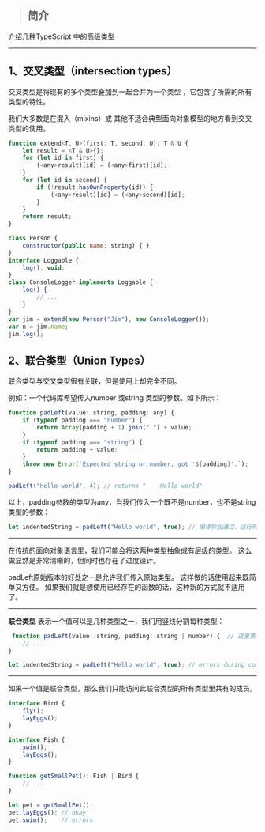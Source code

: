 > ## 简介

介绍几种TypeScript 中的高级类型

---

## 1、交叉类型（intersection types）

交叉类型是将现有的多个类型叠加到一起合并为一个类型 ，它包含了所需的所有类型的特性。

我们大多数是在混入（mixins）或 其他不适合典型面向对象模型的地方看到交叉类型的使用。

```js
function extend<T, U>(first: T, second: U): T & U {
    let result = <T & U>{};
    for (let id in first) {
        (<any>result)[id] = (<any>first)[id];
    }
    for (let id in second) {
        if (!result.hasOwnProperty(id)) {
            (<any>result)[id] = (<any>second)[id];
        }
    }
    return result;
}

class Person {
    constructor(public name: string) { }
}
interface Loggable {
    log(): void;
}
class ConsoleLogger implements Loggable {
    log() {
        // ...
    }
}
var jim = extend(new Person("Jim"), new ConsoleLogger());
var n = jim.name;
jim.log();
```

## 2、联合类型（Union Types）

联合类型与交叉类型很有关联，但是使用上却完全不同。

例如：一个代码库希望传入number 或string 类型的参数。如下所示：

```js
function padLeft(value: string, padding: any) {
    if (typeof padding === "number") {
        return Array(padding + 1).join(" ") + value;
    }
    if (typeof padding === "string") {
        return padding + value;
    }
    throw new Error(`Expected string or number, got '${padding}'.`);
}

padLeft("Hello world", 4); // returns "    Hello world"
```

以上，padding参数的类型为any，当我们传入一个既不是number，也不是string类型的参数：

```js
let indentedString = padLeft("Hello world", true); // 编译阶段通过，运行时报错
```

---

在传统的面向对象语言里，我们可能会将这两种类型抽象成有层级的类型。 这么做显然是非常清晰的，但同时也存在了过度设计。

padLeft原始版本的好处之一是允许我们传入原始类型。 这样做的话使用起来既简单又方便。 如果我们就是想使用已经存在的函数的话，这种新的方式就不适用了。

---

**联合类型** 表示一个值可以是几种类型之一，我们用竖线分割每种类型：

```js
 function padLeft(value: string, padding: string | number) {  // 这里表示一个值可以为string类型 或者 number类型
    // ...
}

let indentedString = padLeft("Hello world", true); // errors during compilation
```

----    

如果一个值是联合类型，那么我们只能访问此联合类型的所有类型里共有的成员。

```js
interface Bird {
    fly();
    layEggs();
}

interface Fish {
    swim();
    layEggs();
}

function getSmallPet(): Fish | Bird {
    // ...
}

let pet = getSmallPet();
pet.layEggs(); // okay
pet.swim();    // errors
```




